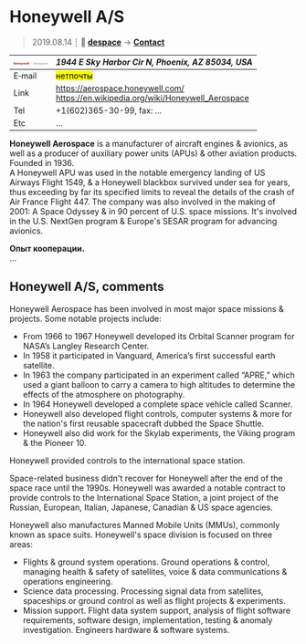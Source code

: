 # Honeywell A/S
> 2019.08.14 ┊ **🚀 [despace](index.md)** → **[Contact](contact.md)**

|[![](f/contact/h/honeywell_as_logo1_thumb.jpg)](f/contact/h/honeywell_as_logo1.png)|*1944 E Sky Harbor Cir N, Phoenix, AZ 85034, USA*|
|:--|:--|
|E‑mail| <mark>нетпочты</mark> |
|Link| <https://aerospace.honeywell.com/><br> <https://en.wikipedia.org/wiki/Honeywell_Aerospace> |
|Tel| +1(602)365-30-99, fax: … |
|Etc| … |

**Honeywell Aerospace** is a manufacturer of aircraft engines & avionics, as well as a producer of auxiliary power units (APUs) & other aviation products. Founded in 1936.  
A Honeywell APU was used in the notable emergency landing of US Airways Flight 1549, & a Honeywell blackbox survived under sea for years, thus exceeding by far its specified limits to reveal the details of the crash of Air France Flight 447. The company was also involved in the making of 2001: A Space Odyssey & in 90 percent of U.S. space missions. It's involved in the U.S. NextGen program & Europe's SESAR program for advancing avionics.

**Опыт кооперации.**  
…


<p style="page-break-after:always"> </p>

## Honeywell A/S, comments

Honeywell Aerospace has been involved in most major space missions & projects. Some notable projects include:

   - From 1966 to 1967 Honeywell developed its Orbital Scanner program for NASA’s Langley Research Center.
   - In 1958 it participated in Vanguard, America’s first successful earth satellite.
   - In 1963 the company participated in an experiment called “APRE,” which used a giant balloon to carry a camera to high altitudes to determine the effects of the atmosphere on photography.
   - In 1964 Honeywell developed a complete space vehicle called Scanner.
   - Honeywell also developed flight controls, computer systems & more for the nation's first reusable spacecraft dubbed the Space Shuttle.
   - Honeywell also did work for the Skylab experiments, the Viking program & the Pioneer 10.

Honeywell provided controls to the international space station.

Space-related business didn't recover for Honeywell after the end of the space race until the 1990s. Honeywell was awarded a notable contract to provide controls to the International Space Station, a joint project of the Russian, European, Italian, Japanese, Canadian & US space agencies.

Honeywell also manufactures Manned Mobile Units (MMUs), commonly known as space suits. Honeywell's space division is focused on three areas:

   - Flights & ground system operations. Ground operations & control, managing health & safety of satellites, voice & data communications & operations engineering.
   - Science data processing. Processing signal data from satellites, spaceships or ground control as well as flight projects & experiments.
   - Mission support. Flight data system support, analysis of flight software requirements, software design, implementation, testing & anomaly investigation. Engineers hardware & software systems.

